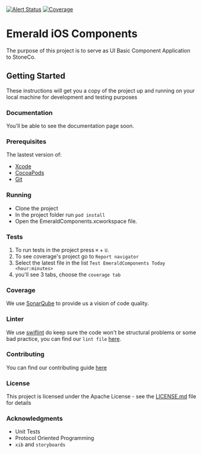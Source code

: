 [![Alert Status](https://sonarcloud.io/api/project_badges/measure?project=br.com.stoneco.EmeraldComponents&metric=alert_status)](https://sonarcloud.io/dashboard?id=br.com.stoneco.EmeraldComponents)
[![Coverage](https://sonarcloud.io/api/project_badges/measure?project=br.com.stoneco.EmeraldComponents&metric=coverage)](https://sonarcloud.io/component_measures?id=br.com.stoneco.EmeraldComponents&metric=Coverage)

# Emerald iOS Components

The purpose of this project is to serve as UI Basic Component Application to StoneCo.

## Getting Started

These instructions will get you a copy of the project up and running on your local machine for development and testing purposes

### Documentation

You'll be able to see the documentation page soon.

### Prerequisites

The lastest version of:

- [Xcode](https://itunes.apple.com/br/app/xcode/id497799835?mt=12)
- [CocoaPods](https://cocoapods.org)
- [Git](https://git-scm.com)

### Running

- Clone the project
- In the project folder run `pod install`
- Open the EmeraldComponents.xcworkspace file.

### Tests

1. To run tests in the project press `⌘` + `U`.
2. To see coverage's project go to `Report navigator`
3. Select the latest file in the list `Test EmeraldComponents Today <hour:minutes>`
4. you'll see 3 tabs, choose the `coverage tab`

### Coverage

We use [SonarQube](https://sonarcloud.io/dashboard?id=br.com.stoneco.EmeraldComponents) to provide us a vision of code quality.

### Linter

We use [swiflint](https://github.com/realm/SwiftLint) do keep sure the code won't be structural problems or some bad practice, you can find our `lint file` [here](https://github.com/stone-payments/emerald-components-ios/blob/master/.swiftlint-ci.yml).

### Contributing

You can find our contributing guide [here](https://github.com/stone-payments/emerald-components-ios/blob/master/CONTRIBUTING.md)

### License

This project is licensed under the Apache License - see the [LICENSE.md](https://github.com/stone-payments/emerald-components-ios/blob/master/LICENSE) file for details

### Acknowledgments

- Unit Tests
- Protocol Oriented Programming
- `xib` and `storyboards`
